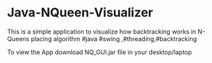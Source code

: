 # Java-NQueen-Visualizer
This is a simple application to visualize how backtracking works in N-Queens placing algorithm
#java #swing ,#threading,#backtracking

To view the App download NQ_GUI.jar file in your desktop/laptop
